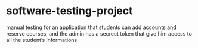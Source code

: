 # software-testing-project
manual testing for an application that students can add accounts and reserve courses, and the admin has a secrect token that give him access to all the student’s informations
